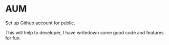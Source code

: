 # AUM
Set up Github account for public.

This will help to developer, I have writedown some good code and features for fun.
